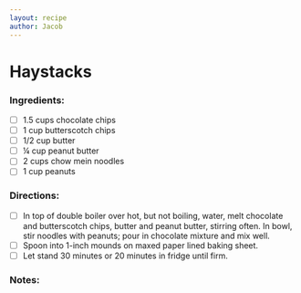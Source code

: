 ```yaml
---
layout: recipe
author: Jacob
---
```


# Haystacks

### Ingredients:

- [ ] 1.5 cups chocolate chips
- [ ] 1 cup butterscotch chips
- [ ] 1/2 cup butter
- [ ] ¼ cup peanut butter
- [ ] 2 cups chow mein noodles
- [ ] 1 cup peanuts

### Directions:

- [ ] In top of double boiler over hot, but not boiling, water, melt chocolate and butterscotch chips, butter and peanut butter, stirring often. In bowl, stir noodles with peanuts; pour in chocolate mixture and mix well.
- [ ] Spoon into 1-inch mounds on maxed paper lined baking sheet.
- [ ] Let stand 30 minutes or 20 minutes in fridge until firm.

### Notes:


